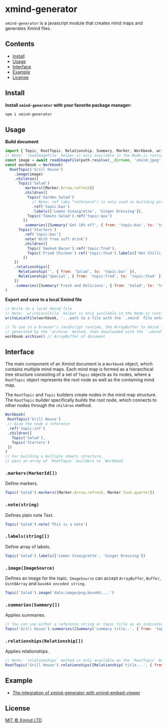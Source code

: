 # xmind-generator

`xmind-generator` is a javascript module that creates mind maps and generates Xmind files.

## Contents

- [Install](#Install)
- [Usage](#usage)
- [Interface](#interface)
- [Example](#example)
- [License](#license)

## Install
**Install `xmind-generator` with your favorite package manager:**

```sh
npm i xmind-generator
```

## Usage

**Build document**

```javascript
import { Topic, RootTopic, Relationship, Summary, Marker, Workbook, writeLocalFile, readLocalImage } from 'xmind-generator'
// Note: `readImageFile` helper is only available in the Node.js runtime
const image = await readImageFile(path.resolve(__dirname, 'xmind.jpeg'))
const workbook = Workbook(
  RootTopic('Grill House')
    .image(image)
    .children([
      Topic('Salad')
        .markers([Marker.Arrow.refresh])
        .children([
          Topic('Garden Salad')
            // Note: ref (aka "reference") is only used in building procedure, is not saved in exported Xmind file.
            .ref('topic:baz')
            .labels(['Lemon Vinaigrette', 'Ginger Dressing']),
          Topic('Tomato Salad').ref('topic:qux')
        ])
        .summaries([Summary('Get 10% off', { from: 'topic:baz', to: 'topic:qux' })]),
      Topic('Starters')
        .ref('topic:bar')
        .note('With free soft drink')
        .children([
          Topic('Smoked Bacon').ref('topic:fred'),
          Topic('Fried Chicken').ref('topic:thud').labels(['Hot Chilli'])
        ])
    ])
    .relationships([
      Relationship('', { from: 'Salad', to: 'topic:bar' }),
      Relationship('Special', { from: 'topic:fred', to: 'topic:thud' })
    ])
    .summaries([Summary('Fresh and Delicious', { from: 'Salad', to: 'topic:bar' })])
)
```

**Export and save to a local Xmind file**
```javascript
// Write to a local Xmind file
// Note: `writeLocalFile` helper is only available in the Node.js runtime
writeLocalFile(workbook, '...path to a file with the `.xmind` file extension')

// To use in a browser's JavaScript runtime, the ArrayBuffer to Xmind file can be
// generated by the `archive` method, then downloaded with the `.xmind` file extension
workbook.archive() // ArrayBuffer of document
```

## Interface

The main component of an Xmind document is a `Workbook` object, which contains multiple mind maps. Each mind map is formed as a hierarchical tree structure consisting of a set of `Topic` objects as its nodes, where a `RootTopic` object represents the root node as well as the containing mind map.

The `RootTopic` and `Topic` builders create nodes in the mind map structure. The `RootTopic` builder specifically builds the root node, which connects to other nodes through the `children` method.

 ```javascript
Workbook(
  RootTopic('Grill House')
  // Give the node a reference
  .ref('topic:inf')
  .children([
    Topic('Salad'),
    Topic('Starters')
  ])
)
// For building a multiple sheets structure,
// pass an array of `RootTopic` builders to `Workbook`
 ```

### `.markers(MarkerId[])`

Define markers.

```javascript
Topic('Salad').markers([Marker.Arrow.refresh, Marker.Task.quarter])
```

### `.note(string)`
Defines plain note Text.
```javascript
Topic('Salad').note('This is a note')
```

### `.labels(string[])`
Define array of labels.
```javascript
Topic('Salad').labels(['Lemon Vinaigrette', 'Ginger Dressing'])
```
### `.image(ImageSource)`
Defines an image for the topic. `ImageSource` can accept `ArrayBuffer`, `Buffer`, `Uint8Array` and `base64 encoded string`.
```javascript
Topic('Salad').image('data:image/png;base64,...')
```
### `.summaries(Summary[])`
Applies summaries.
```javascript
// You can use either a reference string or topic title as an indicator, and make sure they are unique.
Topic('Grill House').summaries([Summary('summary title..', { from: 'topic:foo', to: 'topic:bar' })])
```
### `.relationships(Relationship[])`
Applies relationships.
```javascript
// Note: `relationships` method is only available on the `RootTopic` builder
RootTopic('Grill House').relationships([Relationship('title...', { from: 'topic:foo', to: 'topic:bar' })])
```

## Example

- [The integration of xmind-generator with xmind-embed-viewer](examples/integration-embed-viewer/README.md)



## License

[MIT © Xmind LTD](./LICENSE)



